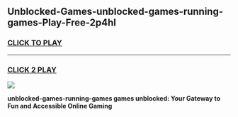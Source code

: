 
## Unblocked-Games-unblocked-games-running-games-Play-Free-2p4hl
<h3>
<a href="https://premium76.site?title=unblocked-games-running-games&ref=22A">CLICK TO PLAY</a></h3>
<hr>

<h3>
<a href="https://premium76.site?title=unblocked-games-running-games&ref=22A">CLICK 2 PLAY</a>
  
</h3>

<a href="https://premium76.site?title=unblocked-games-running-games&ref=22A"><img src="https://clearcache.store/games.png"></a>


**unblocked-games-running-games games unblocked: Your Gateway to Fun and Accessible Online Gaming**
